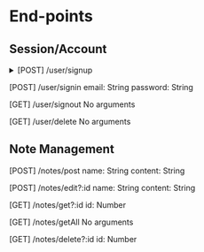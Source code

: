 # End-points

## Session/Account
<details>
  <summary>[POST] /user/signup</summary>
  <details>
    <summary>Arguments</summary>
    <p>
      name: String
      email: String
      password: String
    </p>
  </details>
</details>

[POST] /user/signin
email: String
password: String

[GET]  /user/signout
No arguments

[GET]  /user/delete
No arguments


## Note Management

[POST] /notes/post
name: String
content: String

[POST] /notes/edit?:id
name: String
content: String

[GET]  /notes/get?:id
id: Number

[GET]  /notes/getAll
No arguments

[GET]  /notes/delete?:id
id: Number
